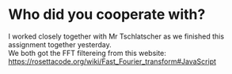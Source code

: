 # Who did you cooperate with?
I worked closely together with Mr Tschlatscher as we finished this assignment together yesterday.\
We both got the FFT filtereing from this website: https://rosettacode.org/wiki/Fast_Fourier_transform#JavaScript